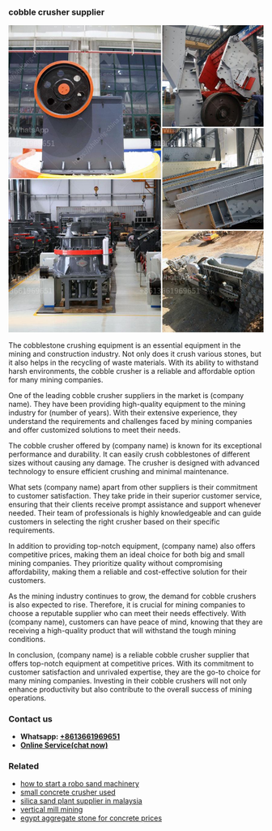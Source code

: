 <h3>cobble crusher supplier</h3><img src='1704951561.jpg' alt=''><p>The cobblestone crushing equipment is an essential equipment in the mining and construction industry. Not only does it crush various stones, but it also helps in the recycling of waste materials. With its ability to withstand harsh environments, the cobble crusher is a reliable and affordable option for many mining companies.</p><p>One of the leading cobble crusher suppliers in the market is (company name). They have been providing high-quality equipment to the mining industry for (number of years). With their extensive experience, they understand the requirements and challenges faced by mining companies and offer customized solutions to meet their needs.</p><p>The cobble crusher offered by (company name) is known for its exceptional performance and durability. It can easily crush cobblestones of different sizes without causing any damage. The crusher is designed with advanced technology to ensure efficient crushing and minimal maintenance.</p><p>What sets (company name) apart from other suppliers is their commitment to customer satisfaction. They take pride in their superior customer service, ensuring that their clients receive prompt assistance and support whenever needed. Their team of professionals is highly knowledgeable and can guide customers in selecting the right crusher based on their specific requirements.</p><p>In addition to providing top-notch equipment, (company name) also offers competitive prices, making them an ideal choice for both big and small mining companies. They prioritize quality without compromising affordability, making them a reliable and cost-effective solution for their customers.</p><p>As the mining industry continues to grow, the demand for cobble crushers is also expected to rise. Therefore, it is crucial for mining companies to choose a reputable supplier who can meet their needs effectively. With (company name), customers can have peace of mind, knowing that they are receiving a high-quality product that will withstand the tough mining conditions.</p><p>In conclusion, (company name) is a reliable cobble crusher supplier that offers top-notch equipment at competitive prices. With its commitment to customer satisfaction and unrivaled expertise, they are the go-to choice for many mining companies. Investing in their cobble crushers will not only enhance productivity but also contribute to the overall success of mining operations.</p><h3>Contact us</h3><ul><li><strong>Whatsapp:&nbsp;<a href="https://wa.me/8613661969651">+8613661969651</a></strong></li><li><a href="https://swt.shibang-china.com/?git&amp;zhl&amp;cobble crusher supplier"><strong>Online Service(chat now)</strong></a></li></ul><h3>Related</h3><ul><li><a href='how to start a robo sand machinery.md'>how to start a robo sand machinery</a></li><li><a href='small concrete crusher used.md'>small concrete crusher used</a></li><li><a href='silica sand plant supplier in malaysia.md'>silica sand plant supplier in malaysia</a></li><li><a href='vertical mill mining.md'>vertical mill mining</a></li><li><a href='egypt aggregate stone for concrete prices.md'>egypt aggregate stone for concrete prices</a></li></ul>